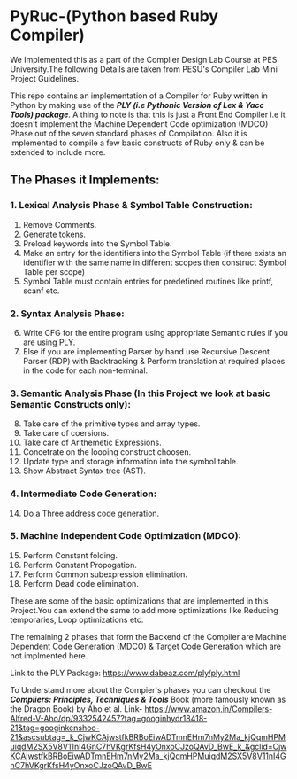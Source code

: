 # PyRuc-(Python based Ruby Compiler)

We Implemented this as a part of the Complier Design Lab Course at PES University.The following Details are taken from PESU's Compiler Lab Mini Project Guidelines.

This repo contains an implementation of a Compiler for Ruby written in Python by making use of the ***PLY (i.e Pythonic Version of Lex & Yacc Tools) package***. A thing to note is that this is just a Front End Compiler i.e it doesn't implement the Machine Dependent Code optimization (MDCO) Phase out of the seven standard phases of Compilation. Also it is implemented to compile a few basic constructs of Ruby only & can be extended to include more. 

## The Phases it Implements:

### 1. Lexical Analysis Phase & Symbol Table Construction:

1.  Remove Comments.
2.  Generate tokens.
3.  Preload keywords into the Symbol Table.
4.  Make an entry for the identifiers into the Symbol Table (if there exists an identifier with the same name in different scopes then construct Symbol Table per scope)
5.  Symbol Table must contain entries for predefined routines like printf, scanf etc.

### 2. Syntax Analysis Phase:

6.  Write CFG for the entire program using appropriate Semantic rules if you are using PLY.
7.  Else if you are implementing Parser by hand use Recursive Descent Parser (RDP) with Backtracking & Perform translation at required places in the code for each non-terminal.

### 3. Semantic Analysis Phase (In this Project we look at basic Semantic Constructs only):

8.  Take care of the primitive types and array types.
9.  Take care of coersions.
10. Take care of Arithemetic Expressions.
11. Concetrate on the looping construct choosen.
12. Update type and storage information into the symbol table.
13. Show Abstract Syntax tree (AST).

### 4. Intermediate Code Generation:

14. Do a Three address code generation.

### 5. Machine Independent Code Optimization (MDCO):

15. Perform Constant folding.
16. Perform Constant Propogation.
17. Perform Common subexpression elimination.
18. Perform Dead code elimination.

These are some of the basic optimizations that are implemented in this Project.You can extend the same to add more optimizations like Reducing temporaries, Loop optimizations etc.


The remaining 2 phases that form the Backend of the Compiler are Machine Dependent Code Generation (MDCO) & Target Code Generation which are not implmented here.

Link to the PLY Package: https://www.dabeaz.com/ply/ply.html

To Understand more about the Compier's phases you can checkout the ***Compliers: Principles, Techniques & Tools*** Book (more famously known as the Dragon Book) by Aho et al.
Link- https://www.amazon.in/Compilers-Alfred-V-Aho/dp/9332542457?tag=googinhydr18418-21&tag=googinkenshoo-21&ascsubtag=_k_CjwKCAjwstfkBRBoEiwADTmnEHm7nMy2Ma_kjQqmHPMuiqdM2SX5V8V11nI4GnC7hVKgrKfsH4yOnxoCJzoQAvD_BwE_k_&gclid=CjwKCAjwstfkBRBoEiwADTmnEHm7nMy2Ma_kjQqmHPMuiqdM2SX5V8V11nI4GnC7hVKgrKfsH4yOnxoCJzoQAvD_BwE 
 
